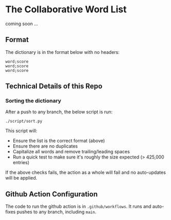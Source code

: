# The Collaborative Word List
coming soon ...

## Format

The dictionary is in the format below with no headers:

```
word;score
word;score
word;score
```

## Technical Details of this Repo

### Sorting the dictionary

After a push to any branch, the below script is run:

`./script/sort.py`

This script will:

* Ensure the list is the correct format (above)
* Ensure there are no duplicates
* Capitalize all words and remove trailing/leading spaces
* Run a quick test to make sure it's roughly the size expected (> 425,000 entries)

If the above checks fails, the action as a whole will fail and no auto-updates will be applied.

## Github Action Configuration

The code to run the github action is in `.github/workflows`. It runs and auto-fixes pushes to any branch, including `main`.
